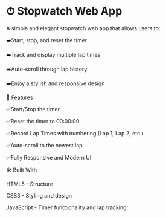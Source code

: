 # ⏱ Stopwatch Web App
A simple and elegant stopwatch web app that allows users to:

➡️Start, stop, and reset the timer

➡️Track and display multiple lap times

➡️Auto-scroll through lap history

➡️Enjoy a stylish and responsive design

🌟 Features

✅Start/Stop the timer

✅Reset the timer to 00:00:00

✅Record Lap Times with numbering (Lap 1, Lap 2, etc.)

✅Auto-scroll to the newest lap

✅Fully Responsive and Modern UI

🛠 Built With

HTML5 - Structure

CSS3 - Styling and design

JavaScript - Timer functionality and lap tracking

